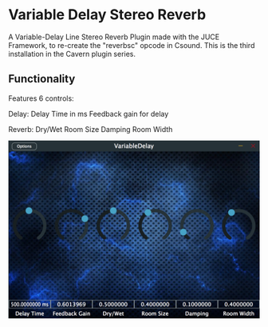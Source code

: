 # Variable Delay Stereo Reverb
A Variable-Delay Line Stereo Reverb Plugin made with the JUCE Framework, to re-create the "reverbsc" opcode in Csound.  This is the third installation in the Cavern plugin series.

## Functionality
Features 6 controls:

Delay:
Delay Time in ms 
Feedback gain for delay

Reverb:
Dry/Wet
Room Size
Damping
Room Width


![alt text](https://github.com/imABEING/VariableDelay/blob/master/Images/Cavern3.2.png)
